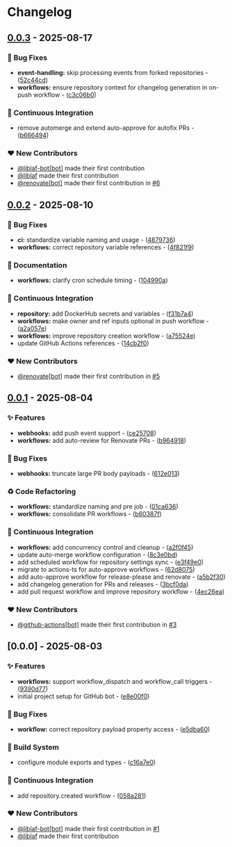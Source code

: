 # Changelog

## [0.0.3](https://github.com/liblaf/github-bot/compare/v0.0.2..v0.0.3) - 2025-08-17

### 🐛 Bug Fixes

- **event-handling:** skip processing events from forked repositories - ([52c44cd](https://github.com/liblaf/github-bot/commit/52c44cd862796cb06f54268e6f3f39dd3f8a679f))
- **workflows:** ensure repository context for changelog generation in on-push workflow - ([c3c06b0](https://github.com/liblaf/github-bot/commit/c3c06b0b63c0fea2faabddbaf22df68fc9e08a70))

### 🔧 Continuous Integration

- remove automerge and extend auto-approve for autofix PRs - ([b666494](https://github.com/liblaf/github-bot/commit/b6664948117d74120367d2f2648e964ccbe254ef))

### ❤️ New Contributors

- [@liblaf-bot[bot]](https://github.com/apps/liblaf-bot) made their first contribution
- [@liblaf](https://github.com/liblaf) made their first contribution
- [@renovate[bot]](https://github.com/apps/renovate) made their first contribution in [#6](https://github.com/liblaf/github-bot/pull/6)

## [0.0.2](https://github.com/liblaf/github-bot/compare/v0.0.1..v0.0.2) - 2025-08-10

### 🐛 Bug Fixes

- **ci:** standardize variable naming and usage - ([4879736](https://github.com/liblaf/github-bot/commit/48797361e42c21a707872b5bab09be3af10ceff6))
- **workflows:** correct repository variable references - ([4f821f9](https://github.com/liblaf/github-bot/commit/4f821f9c95af6f7ceac85b3785618247606d56f6))

### 📝 Documentation

- **workflows:** clarify cron schedule timing - ([104990a](https://github.com/liblaf/github-bot/commit/104990a06220ff2915a0882d01377002253d15eb))

### 🔧 Continuous Integration

- **repository:** add DockerHub secrets and variables - ([f31b7a4](https://github.com/liblaf/github-bot/commit/f31b7a4aceaf12afed8da35e4795c3c70f08ba66))
- **workflows:** make owner and ref inputs optional in push workflow - ([a2a057e](https://github.com/liblaf/github-bot/commit/a2a057ed9bb7facf40cbdfd322527d89d1335131))
- **workflows:** improve repository creation workflow - ([a75524e](https://github.com/liblaf/github-bot/commit/a75524ed6e0e0be5a86e11a9061c8ad9175370a4))
- update GitHub Actions references - ([14cb2f0](https://github.com/liblaf/github-bot/commit/14cb2f0953350fc9a1ac8756f633493559a5729b))

### ❤️ New Contributors

- [@renovate[bot]](https://github.com/apps/renovate) made their first contribution in [#5](https://github.com/liblaf/github-bot/pull/5)

## [0.0.1](https://github.com/liblaf/github-bot/compare/v0.0.0..v0.0.1) - 2025-08-04

### ✨ Features

- **webhooks:** add push event support - ([ce25708](https://github.com/liblaf/github-bot/commit/ce25708a620c9caba7b3cb4c0fde470dfe8e9880))
- **workflows:** add auto-review for Renovate PRs - ([b964918](https://github.com/liblaf/github-bot/commit/b96491854f31b7e769dafe2177381a99715dabe3))

### 🐛 Bug Fixes

- **webhooks:** truncate large PR body payloads - ([612e013](https://github.com/liblaf/github-bot/commit/612e0134fd2282d2323a3d7256934b650d0c8a6b))

### ♻ Code Refactoring

- **workflows:** standardize naming and pre job - ([01ca636](https://github.com/liblaf/github-bot/commit/01ca63642f9f9285f84bc153e75ccbaf63a626af))
- **workflows:** consolidate PR workflows - ([b60387f](https://github.com/liblaf/github-bot/commit/b60387f3ea65949994af5da17a1d252cf9fd6f76))

### 🔧 Continuous Integration

- **workflows:** add concurrency control and cleanup - ([a2f0f45](https://github.com/liblaf/github-bot/commit/a2f0f4511f32810d6f49dc3f1f7921133e21b904))
- update auto-merge workflow configuration - ([8c3e0bd](https://github.com/liblaf/github-bot/commit/8c3e0bdaa8e9a36ad4852d7af17738799808650e))
- add scheduled workflow for repository settings sync - ([e3f49e0](https://github.com/liblaf/github-bot/commit/e3f49e0319ef3405933829a288e7cdd56ff52eac))
- migrate to actions-ts for auto-approve workflows - ([62d8075](https://github.com/liblaf/github-bot/commit/62d80757960d9bfb68f6551600eea3486a97e2a5))
- add auto-approve workflow for release-please and renovate - ([a5b2f30](https://github.com/liblaf/github-bot/commit/a5b2f3039d02290beda5c6f6c34b64a67ec1ac31))
- add changelog generation for PRs and releases - ([3bcf0da](https://github.com/liblaf/github-bot/commit/3bcf0da9fedea794017b66bea6aef53c579fa747))
- add pull request workflow and improve repository workflow - ([4ec26ea](https://github.com/liblaf/github-bot/commit/4ec26ea811682817ec0652828771e6ef9663d770))

### ❤️ New Contributors

- [@github-actions[bot]](https://github.com/apps/github-actions) made their first contribution in [#3](https://github.com/liblaf/github-bot/pull/3)

## [0.0.0] - 2025-08-03

### ✨ Features

- **workflows:** support workflow_dispatch and workflow_call triggers - ([9390d77](https://github.com/liblaf/github-bot/commit/9390d777824baf6e9f246b42dc4fcabd8ce493f0))
- initial project setup for GitHub bot - ([e8e00f0](https://github.com/liblaf/github-bot/commit/e8e00f0091ed1352db69d646137b47a8698fe378))

### 🐛 Bug Fixes

- **workflow:** correct repository payload property access - ([e5dba60](https://github.com/liblaf/github-bot/commit/e5dba60d3faa8f54bc8bd408b59481d7aafe5b5a))

### 👷 Build System

- configure module exports and types - ([c16a7e0](https://github.com/liblaf/github-bot/commit/c16a7e00d84ddbaf5a743f899a84219937f20092))

### 🔧 Continuous Integration

- add repository.created workflow - ([058a281](https://github.com/liblaf/github-bot/commit/058a281fbcc15d6786de155e4570623d9ef648fe))

### ❤️ New Contributors

- [@liblaf-bot[bot]](https://github.com/apps/liblaf-bot) made their first contribution in [#1](https://github.com/liblaf/github-bot/pull/1)
- [@liblaf](https://github.com/liblaf) made their first contribution
